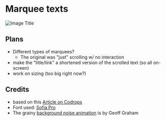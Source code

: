 # Marquee texts

![Image Title](https://tympanus.net/codrops/wp-content/uploads/2020/03/Marquee_featured.jpg)

## Plans

- Different types of marquees?
  - The original was "just" scrolling w/ no interaction
- make the "title/link" a shortened version of the scrolled text (so all on-screen)
- work on sizing (too big right now?)

## Credits

- based on this [Article on Codrops](https://tympanus.net/codrops/?p=48796)
- Font used: [Sofia Pro](https://fonts.adobe.com/fonts/sofia)
- The grainy [background noise animation](https://css-tricks.com/snippets/css/animated-grainy-texture/) is by Geoff Graham
